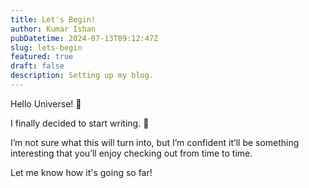 ```yaml
---
title: Let's Begin!
author: Kumar Ishan
pubDatetime: 2024-07-13T09:12:47Z
slug: lets-begin
featured: true
draft: false
description: Setting up my blog.
---
```


Hello Universe! 👋

I finally decided to start writing. 🚀

I’m not sure what this will turn into, but I’m confident it’ll be something interesting that you’ll enjoy checking out from time to time.

Let me know how it's going so far!
